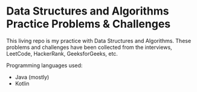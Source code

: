 # Data Structures and Algorithms Practice Problems & Challenges

This living repo is my practice with Data Structures and Algorithms. These problems and challenges have been collected from the interviews, LeetCode, HackerRank, GeeksforGeeks, etc.

Programming languages used:
- Java (mostly)
- Kotlin
